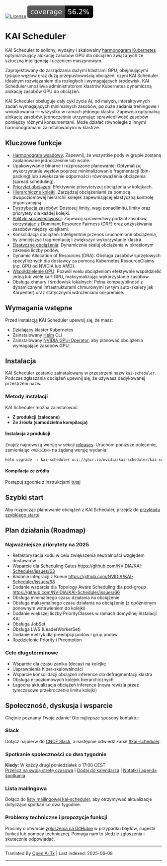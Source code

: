 [![License](https://img.shields.io/badge/License-Apache_2.0-blue.svg)](LICENSE) [![Coverage](https://github.com/NVIDIA/KAI-Scheduler/raw/coverage-badge/badges/coverage.svg)](https://github.com/NVIDIA/KAI-Scheduler/blob/main/.github/workflows/update-coverage-badge.yaml)
# KAI Scheduler
KAI Scheduler to solidny, wydajny i skalowalny [harmonogram Kubernetes](https://kubernetes.io/docs/concepts/scheduling-eviction/kube-scheduler/) optymalizujący alokację zasobów GPU dla obciążeń związanych ze sztuczną inteligencją i uczeniem maszynowym.

Zaprojektowany do zarządzania dużymi klastrami GPU, obejmującymi tysiące węzłów oraz dużą przepustowością obciążeń, czyni KAI Scheduler idealnym rozwiązaniem dla rozległych i wymagających środowisk.
KAI Scheduler umożliwia administratorom klastrów Kubernetes dynamiczną alokację zasobów GPU do obciążeń.

KAI Scheduler obsługuje cały cykl życia AI, od małych, interaktywnych zadań wymagających minimalnych zasobów, po duże zadania treningowe i wnioskowania — wszystko w ramach jednego klastra.
Zapewnia optymalną alokację zasobów, jednocześnie utrzymując sprawiedliwość zasobów pomiędzy różnymi konsumentami.
Może działać równolegle z innymi harmonogramami zainstalowanymi w klastrze.

## Kluczowe funkcje
* [Harmonogram wsadowy](https://raw.githubusercontent.com/NVIDIA/KAI-Scheduler/main/docs/batch/README.md): Zapewnij, że wszystkie pody w grupie zostaną zaplanowane jednocześnie lub wcale.
* Upakowywanie binarne i rozproszone planowanie: Optymalizuj wykorzystanie węzłów poprzez minimalizowanie fragmentacji (bin-packing) lub zwiększanie odporności i równoważenia obciążenia (spread scheduling).
* [Priorytet obciążeń](https://raw.githubusercontent.com/NVIDIA/KAI-Scheduler/main/docs/priority/README.md): Efektywnie priorytetyzuj obciążenia w kolejkach.
* [Hierarchiczne kolejki](https://raw.githubusercontent.com/NVIDIA/KAI-Scheduler/main/docs/queues/README.md): Zarządzaj obciążeniami za pomocą dwupoziomowej hierarchii kolejek zapewniającej elastyczną kontrolę organizacyjną.
* [Dystrybucja zasobów](https://raw.githubusercontent.com/NVIDIA/KAI-Scheduler/main/docs/fairness/README.md#resource-division-algorithm): Dostosuj limity, wagi ponadlimitu, limity oraz priorytety dla każdej kolejki.
* [Polityki sprawiedliwości](https://raw.githubusercontent.com/NVIDIA/KAI-Scheduler/main/docs/fairness/README.md#reclaim-strategies): Zapewnij sprawiedliwy podział zasobów, korzystając z Dominant Resource Fairness (DRF) oraz odzyskiwania zasobów między kolejkami.
* Konsolidacja obciążeń: Inteligentnie przenoś uruchomione obciążenia, by zmniejszyć fragmentację i zwiększyć wykorzystanie klastra.
* [Elastyczne obciążenia](https://raw.githubusercontent.com/NVIDIA/KAI-Scheduler/main/docs/elastic/README.md): Dynamicznie skaluj obciążenia w określonym zakresie liczby podów.
* Dynamic Allocation of Resources (DRA): Obsługa zasobów sprzętowych specyficznych dla dostawcy za pomocą Kubernetes ResourceClaims (np. GPU od NVIDIA lub AMD).
* [Współdzielenie GPU](https://raw.githubusercontent.com/NVIDIA/KAI-Scheduler/main/docs/gpu-sharing/README.md): Pozwól wielu obciążeniom efektywnie współdzielić jedną lub wiele kart GPU, maksymalizując wykorzystanie zasobów.
* Obsługa chmury i środowisk lokalnych: Pełna kompatybilność z dynamicznymi infrastrukturami chmurowymi (w tym auto-skalery jak Karpenter) oraz statycznymi wdrożeniami on-premise.

## Wymagania wstępne
Przed instalacją KAI Scheduler upewnij się, że masz:

- Działający klaster Kubernetes
- Zainstalowany [Helm](https://helm.sh/docs/intro/install) CLI
- Zainstalowany [NVIDIA GPU-Operator](https://github.com/NVIDIA/gpu-operator), aby planować obciążenia wymagające zasobów GPU

## Instalacja
KAI Scheduler zostanie zainstalowany w przestrzeni nazw `kai-scheduler`. Podczas zgłaszania obciążeń upewnij się, że używasz dedykowanej przestrzeni nazw.

### Metody instalacji
KAI Scheduler można zainstalować:

- **Z produkcji (zalecane)**
- **Ze źródła (samodzielna kompilacja)**

#### Instalacja z produkcji
Znajdź najnowszą wersję w sekcji [releases](https://github.com/NVIDIA/KAI-Scheduler/releases).
Uruchom poniższe polecenie, zamieniając `<VERSION>` na żądaną wersję wydania:
```sh
helm upgrade -i kai-scheduler oci://ghcr.io/nvidia/kai-scheduler/kai-scheduler -n kai-scheduler --create-namespace --version <VERSION>
```
#### Kompilacja ze źródła
Postępuj zgodnie z instrukcjami [tutaj](https://raw.githubusercontent.com/NVIDIA/KAI-Scheduler/main/docs/developer/building-from-source.md)

## Szybki start
Aby rozpocząć planowanie obciążeń z KAI Scheduler, przejdź do [przykładu szybkiego startu](https://raw.githubusercontent.com/NVIDIA/KAI-Scheduler/main/docs/quickstart/README.md)

## Plan działania (Roadmap)

### Najważniejsze priorytety na 2025
* Refaktoryzacja kodu w celu zwiększenia neutralności względem dostawców
* Wsparcie dla Scheduling Gates https://github.com/NVIDIA/KAI-Scheduler/issues/63
* Badanie integracji z Kueue https://github.com/NVIDIA/KAI-Scheduler/issues/68
* Dodanie wsparcia dla Topology Aware Scheduling dla pod-group https://github.com/NVIDIA/KAI-Scheduler/issues/66
* Obsługa minimalnego czasu działania na obciążenie
* Obsługa maksymalnego czasu działania na obciążenie (z opóźnionym ponownym wstawieniem do kolejki)
* Dodanie większej liczby PriorityClasses w ramach domyślnej instalacji KAI
* Obsługa JobSet
* Obsługa LWS (LeaderWorkerSet)
* Dodanie metryk dla preempcji podów i grup podów
* Rozdzielenie Priority i Preemption

### Cele długoterminowe
* Wsparcie dla czasu zaniku (decay) na kolejkę
* Usprawnienia hiper-skalowalności
* Wsparcie konsolidacji obciążeń inference dla defragmentacji klastra
* Obsługa n-poziomowych kolejek hierarchicznych
* Łagodna aktualizacja obciążeń inference (nowa rewizja przez tymczasowe przekroczenie limitu kolejki)

## Społeczność, dyskusja i wsparcie

Chętnie poznamy Twoje zdanie! Oto najlepsze sposoby kontaktu:

### Slack
Dołącz najpierw do [CNCF Slack](https://communityinviter.com/apps/cloud-native/cncf), a następnie odwiedź kanał [#kai-scheduler](https://cloud-native.slack.com/archives/kai-scheduler).

### Spotkanie społeczności co dwa tygodnie  
**Kiedy:** W każdy drugi poniedziałek o 17:00 CEST  
[Przelicz na swoją strefę czasową](https://dateful.com/time-zone-converter?t=17&tz2=Germany) | [Dodaj do kalendarza](https://calendar.google.com/calendar/event?action=TEMPLATE&tmeid=N2Q2bjhoNXAzMGc0cWpnZTQ4OGtpdXFhanFfMjAyNTA2MDlUMTUwMDAwWiAxZjQ2OTZiOWVlM2JiMWE1ZWIzMTAwODBkNDZiZmMwMDZjNTUxYWFiZmU1YTM3ZGM2YTc0NTFhYmNhMmE1ODk0QGc&tmsrc=1f4696b9ee3bb1a5eb310080d46bfc006c551aabfe5a37dc6a7451abca2a5894%40group.calendar.google.com&scp=ALL)  | [Notatki i agenda spotkania](https://docs.google.com/document/d/13K7NGdPebOstlrsif1YLjGz1x-aJafMXeIgqbO7WghI/edit?usp=sharing)

### Lista mailingowa  
Dołącz do [listy mailingowej kai-scheduler](https://groups.google.com/g/kai-scheduler), aby otrzymywać aktualizacje dotyczące spotkań co dwa tygodnie.

### Problemy techniczne i propozycje funkcji  
Prosimy o otwarcie [zgłoszenia na GitHubie](https://github.com/NVIDIA/KAI-Scheduler/issues/new/choose) w przypadku błędów, sugestii funkcji lub pomocy technicznej. Pomaga nam to śledzić zgłoszenia i skutecznie odpowiadać.


---


Tranlated By [Open Ai Tx](https://github.com/OpenAiTx/OpenAiTx) | Last indexed: 2025-06-08


---